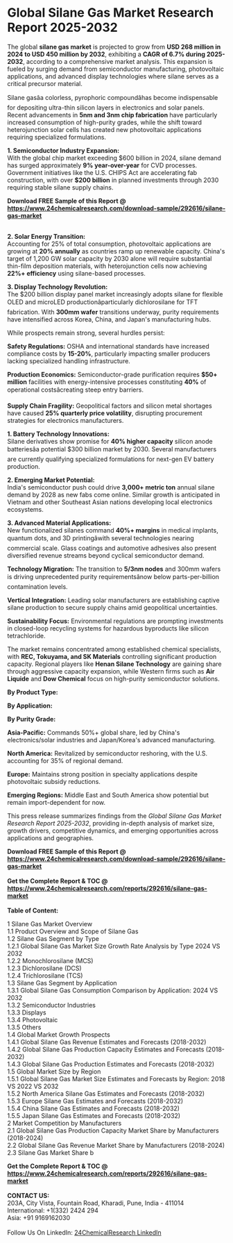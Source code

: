 <h1>Global Silane Gas Market Research Report 2025-2032</h1><p>The global <strong>silane gas market</strong> is projected to grow from <strong>USD 268 million in 2024 to USD 450 million by 2032</strong>, exhibiting a <strong>CAGR of 6.7% during 2025-2032</strong>, according to a comprehensive market analysis. This expansion is fueled by surging demand from semiconductor manufacturing, photovoltaic applications, and advanced display technologies where silane serves as a critical precursor material.</p><p>Silane gasâa colorless, pyrophoric compoundâhas become indispensable for depositing ultra-thin silicon layers in electronics and solar panels. Recent advancements in <strong>5nm and 3nm chip fabrication</strong> have particularly increased consumption of high-purity grades, while the shift toward heterojunction solar cells has created new photovoltaic applications requiring specialized formulations.</p><p><strong>1. Semiconductor Industry Expansion:</strong><br>
With the global chip market exceeding $600 billion in 2024, silane demand has surged approximately <strong>9% year-over-year</strong> for CVD processes. Government initiatives like the U.S. CHIPS Act are accelerating fab construction, with over <strong>$200 billion</strong> in planned investments through 2030 requiring stable silane supply chains.</p><div><b>Download FREE Sample of this Report @ 
            <a href="https://www.24chemicalresearch.com/download-sample/292616/silane-gas-market">
            https://www.24chemicalresearch.com/download-sample/292616/silane-gas-market</a></b></div><br><p><strong>2. Solar Energy Transition:</strong><br>
Accounting for 25% of total consumption, photovoltaic applications are growing at <strong>20% annually</strong> as countries ramp up renewable capacity. China's target of 1,200 GW solar capacity by 2030 alone will require substantial thin-film deposition materials, with heterojunction cells now achieving <strong>22%+ efficiency</strong> using silane-based processes.</p><p><strong>3. Display Technology Revolution:</strong><br>
The $200 billion display panel market increasingly adopts silane for flexible OLED and microLED productionâparticularly dichlorosilane for TFT fabrication. With <strong>300mm wafer</strong> transitions underway, purity requirements have intensified across Korea, China, and Japan's manufacturing hubs.</p><p>While prospects remain strong, several hurdles persist:</p><p><strong>Safety Regulations:</strong> OSHA and international standards have increased compliance costs by <strong>15-20%</strong>, particularly impacting smaller producers lacking specialized handling infrastructure.</p><p><strong>Production Economics:</strong> Semiconductor-grade purification requires <strong>$50+ million</strong> facilities with energy-intensive processes constituting <strong>40%</strong> of operational costsâcreating steep entry barriers.</p><p><strong>Supply Chain Fragility:</strong> Geopolitical factors and silicon metal shortages have caused <strong>25% quarterly price volatility</strong>, disrupting procurement strategies for electronics manufacturers.</p><p><strong>1. Battery Technology Innovations:</strong><br>
Silane derivatives show promise for <strong>40% higher capacity</strong> silicon anode batteriesâa potential $300 billion market by 2030. Several manufacturers are currently qualifying specialized formulations for next-gen EV battery production.</p><p><strong>2. Emerging Market Potential:</strong><br>
India's semiconductor push could drive <strong>3,000+ metric ton</strong> annual silane demand by 2028 as new fabs come online. Similar growth is anticipated in Vietnam and other Southeast Asian nations developing local electronics ecosystems.</p><p><strong>3. Advanced Material Applications:</strong><br>
New functionalized silanes command <strong>40%+ margins</strong> in medical implants, quantum dots, and 3D printingâwith several technologies nearing commercial scale. Glass coatings and automotive adhesives also present diversified revenue streams beyond cyclical semiconductor demand.</p><p><strong>Technology Migration:</strong> The transition to <strong>5/3nm nodes</strong> and 300mm wafers is driving unprecedented purity requirementsânow below parts-per-billion contamination levels.</p><p><strong>Vertical Integration:</strong> Leading solar manufacturers are establishing captive silane production to secure supply chains amid geopolitical uncertainties.</p><p><strong>Sustainability Focus:</strong> Environmental regulations are prompting investments in closed-loop recycling systems for hazardous byproducts like silicon tetrachloride.</p><p>The market remains concentrated among established chemical specialists, with <strong>REC, Tokuyama, and SK Materials</strong> controlling significant production capacity. Regional players like <strong>Henan Silane Technology</strong> are gaining share through aggressive capacity expansion, while Western firms such as <strong>Air Liquide</strong> and <strong>Dow Chemical</strong> focus on high-purity semiconductor solutions.</p><p><strong>By Product Type:</strong></p><p><strong>By Application:</strong></p><p><strong>By Purity Grade:</strong></p><p><strong>Asia-Pacific:</strong> Commands 50%+ global share, led by China's electronics/solar industries and Japan/Korea's advanced manufacturing.</p><p><strong>North America:</strong> Revitalized by semiconductor reshoring, with the U.S. accounting for 35% of regional demand.</p><p><strong>Europe:</strong> Maintains strong position in specialty applications despite photovoltaic subsidy reductions.</p><p><strong>Emerging Regions:</strong> Middle East and South America show potential but remain import-dependent for now.</p><p>This press release summarizes findings from the <em>Global Silane Gas Market Research Report 2025-2032</em>, providing in-depth analysis of market size, growth drivers, competitive dynamics, and emerging opportunities across applications and geographies.</p><div><b>Download FREE Sample of this Report @ 
            <a href="https://www.24chemicalresearch.com/download-sample/292616/silane-gas-market">
            https://www.24chemicalresearch.com/download-sample/292616/silane-gas-market</a></b></div><br><div><b>Get the Complete Report & TOC @ 
            <a href="https://www.24chemicalresearch.com/reports/292616/silane-gas-market">
            https://www.24chemicalresearch.com/reports/292616/silane-gas-market</a></b></div><br>
            <b>Table of Content:</b><p>1 Silane Gas Market Overview<br />
    1.1 Product Overview and Scope of Silane Gas<br />
    1.2 Silane Gas Segment by Type<br />
        1.2.1 Global Silane Gas Market Size Growth Rate Analysis by Type 2024 VS 2032<br />
        1.2.2 Monochlorosilane (MCS)<br />
        1.2.3 Dichlorosilane (DCS)<br />
        1.2.4 Trichlorosilane (TCS)<br />
    1.3 Silane Gas Segment by Application<br />
        1.3.1 Global Silane Gas Consumption Comparison by Application: 2024 VS 2032<br />
        1.3.2 Semiconductor Industries<br />
        1.3.3 Displays<br />
        1.3.4 Photovoltaic<br />
        1.3.5 Others<br />
    1.4 Global Market Growth Prospects<br />
        1.4.1 Global Silane Gas Revenue Estimates and Forecasts (2018-2032)<br />
        1.4.2 Global Silane Gas Production Capacity Estimates and Forecasts (2018-2032)<br />
        1.4.3 Global Silane Gas Production Estimates and Forecasts (2018-2032)<br />
    1.5 Global Market Size by Region<br />
        1.5.1 Global Silane Gas Market Size Estimates and Forecasts by Region: 2018 VS 2022 VS 2032<br />
        1.5.2 North America Silane Gas Estimates and Forecasts (2018-2032)<br />
        1.5.3 Europe Silane Gas Estimates and Forecasts (2018-2032)<br />
        1.5.4 China Silane Gas Estimates and Forecasts (2018-2032)<br />
        1.5.5 Japan Silane Gas Estimates and Forecasts (2018-2032)<br />
2 Market Competition by Manufacturers<br />
    2.1 Global Silane Gas Production Capacity Market Share by Manufacturers (2018-2024)<br />
    2.2 Global Silane Gas Revenue Market Share by Manufacturers (2018-2024)<br />
    2.3 Silane Gas Market Share b</p><div><b>Get the Complete Report & TOC @ 
            <a href="https://www.24chemicalresearch.com/reports/292616/silane-gas-market">
            https://www.24chemicalresearch.com/reports/292616/silane-gas-market</a></b></div><br><b>CONTACT US:</b><br>
            203A, City Vista, Fountain Road, Kharadi, Pune, India - 411014<br>
            International: +1(332) 2424 294<br>
            Asia: +91 9169162030 <br><br>
            Follow Us On LinkedIn: <a href="https://www.linkedin.com/company/24chemicalresearch/">24ChemicalResearch LinkedIn</a>